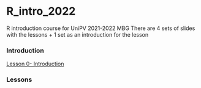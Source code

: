 
# R_intro_2022
R introduction course for UniPV 2021-2022 MBG
There are 4 sets of slides with the lessons + 1 set as an introduction for the lesson
### Introduction
[Lesson 0- Introduction](https://tiagonardi.github.io/R_intro_2022/R_lesson0.html)
### Lessons
[](https://tiagonardi.github.io/R_intro_2022/R_lesson1.html)
[](https://tiagonardi.github.io/R_intro_2022/R_lesson2.html)
[](https://tiagonardi.github.io/R_intro_2022/R_lesson3.html)
[](https://tiagonardi.github.io/R_intro_2022/R_lesson4.html)

